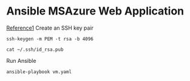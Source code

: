 # Ansible MSAzure Web Application
[Reference1](https://docs.microsoft.com/en-us/azure/developer/ansible/vm-configure?tabs=ansible)
Create an SSH key pair
```
ssh-keygen -m PEM -t rsa -b 4096
```
```
cat ~/.ssh/id_rsa.pub
```
Run Ansible
```
ansible-playbook vm.yaml
```

